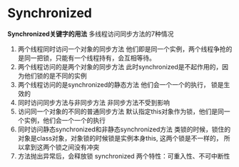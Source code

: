 # Synchronized
**Synchronized关键字的用法**
多线程访问同步方法的7种情况
1. 两个线程同时访问一个对象的同步方法
他们即是同一个实例，两个线程争抢的是同一把锁，只能有一个线程持有，会互相等待。
2. 两个线程访问的是两个对象的同步方法
此时synchronized是不起作用的，因为他们锁的是不同的实例
3. 两个线程访问的是synchronized的静态方法
他们会一个一个的执行， 锁是生效的
4. 同时访问同步方法与非同步方法
非同步方法不受到影响
5. 访问同一个对象的不同的普通同步方法
默认指定this对象作为锁，他们是同一个实例，他们会一个一个的执行
6. 同时访问静态synchronized和非静态synchronized方法
类锁的时候，锁住的对象是class对象，对象锁的时候锁是实例本身this,  这两个锁是不一样的， 所以拿到这两个锁之间没有冲突
7. 方法抛出异常后，会释放锁
synchronized 两个特性：可重入性、不可中断性
